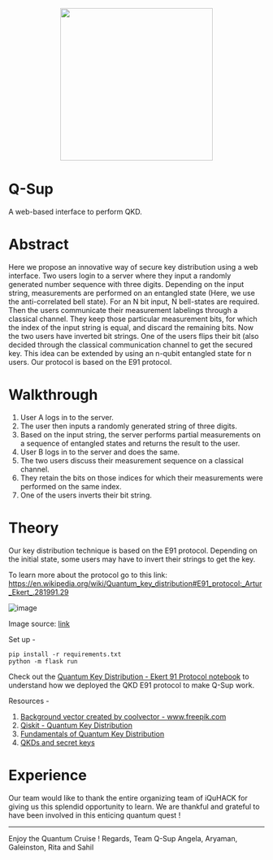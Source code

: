 <p align="center">
  <img width="300" height="300" src="https://user-images.githubusercontent.com/68393451/151703663-3cf07b92-5ccb-4ab3-9335-e103a2943bc1.svg">
</p>


# Q-Sup
A web-based interface to perform QKD.

# Abstract

Here we propose an innovative way of secure key distribution using a web interface. Two users login to a server where they input a randomly generated number sequence with three digits. Depending on the input string, measurements are performed on an entangled state (Here, we use the anti-correlated bell state). For an N bit input, N bell-states are required. Then the users communicate their measurement labelings through a classical channel. They keep those particular measurement bits, for which the index of the input string is equal, and discard the remaining bits. Now the two users have inverted bit strings. One of the users flips their bit (also decided through the classical communication channel to get the secured key. This idea can be extended by using an n-qubit entangled state for n users. Our protocol is based on the E91 protocol.



# Walkthrough

1. User A logs in to the server.
2. The user then inputs a randomly generated string of three digits.
3. Based on the input string, the server performs partial measurements on a sequence of entangled states and returns the result to the user.
4. User B logs in to the server and does the same.
5. The two users discuss their measurement sequence on a classical channel.
6. They retain the bits on those indices for which their measurements were performed on the same index.
7. One of the users inverts their bit string.

# Theory

Our key distribution technique is based on the E91 protocol. Depending on the initial state, some users may have to invert their strings to get the key.

To learn more about the protocol go to this link: https://en.wikipedia.org/wiki/Quantum_key_distribution#E91_protocol:_Artur_Ekert_.281991.29

![image](https://user-images.githubusercontent.com/68393451/151702199-7d0bac60-b2e0-405f-a7d0-5ac462314bba.png)

Image source: [link](https://medium.com/@qcgiitr/fundamentals-of-quantum-key-distribution-bb84-b92-e91-protocols-e1373b683ead)


Set up -

```
pip install -r requirements.txt
python -m flask run
```

Check out the [Quantum Key Distribution - Ekert 91 Protocol notebook](https://github.com/Chasmiccoder/Q-Sup/blob/master/Quantum%20Key%20Distribution%20-%20Ekert%2091%20Protocol.ipynb) to understand how we deployed the QKD E91 protocol to make Q-Sup work.

Resources -
1. <a href="https://www.freepik.com/vectors/background">Background vector created by coolvector - www.freepik.com</a>
2. [Qiskit - Quantum Key Distribution](https://qiskit.org/textbook/ch-algorithms/quantum-key-distribution.html)
3. [Fundamentals of Quantum Key Distribution](https://medium.com/@qcgiitr/fundamentals-of-quantum-key-distribution-bb84-b92-e91-protocols-e1373b683ead)
4. [QKDs and secret keys](https://mpl.mpg.de/fileadmin/user_upload/Chekhova_Research_Group/Lecture_4_12.pdf)

# Experience

Our team would like to thank the entire organizing team of iQuHACK for giving us this splendid opportunity to learn. We are thankful and grateful to have been involved in this enticing quantum quest !

---

Enjoy the Quantum Cruise !
Regards, 
Team Q-Sup
Angela, Aryaman, Galeinston, Rita and Sahil
